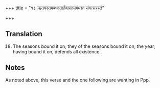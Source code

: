 +++
title = "१८ ऋतवस्तमबध्नतार्तवास्तमबध्नत संवत्सरस्तं"

+++
## Translation
18. The seasons bound it on; they of the seasons bound it on; the year,  
having bound it on, defends all existence.

## Notes
As noted above, this verse and the one following are wanting in Ppp.

